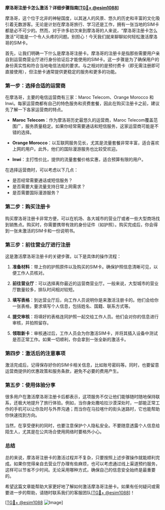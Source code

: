 **摩洛哥注册卡怎么激活？详细步骤指南[[TG💪+ @esim1088](https://t.me/s/esim1088)]**

摩洛哥，这个位于北非的神秘国度，以其迷人的风景、悠久的历史和丰富的文化吸引着无数游客。无论是计划在摩洛哥旅行、学习还是工作，拥有一张当地的SIM卡都是必不可少的。然而，对于许多初次来到摩洛哥的人来说，“摩洛哥注册卡怎么激活”可能是一个令人头疼的问题。别担心！今天我们就来聊聊如何轻松激活摩洛哥的SIM卡。

首先，让我们明确一下什么是摩洛哥注册卡。摩洛哥的注册卡是指那些需要用户亲自到运营商营业厅进行身份验证后才能使用的SIM卡。这一步骤是为了确保用户的身份真实性和符合当地电信法规的要求。与之相对的是预付费卡（即无需注册即可直接使用），但注册卡通常提供更稳定的服务和更多的功能。

### **第一步：选择合适的运营商**

在摩洛哥，主要的电信运营商有三家：Maroc Telecom、Orange Morocco 和 Inwi。每家运营商都有自己的特色服务和资费套餐，因此在购买注册卡之前，建议先了解一下各家运营商的特点。

- **Maroc Telecom**：作为摩洛哥历史最悠久的运营商，Maroc Telecom覆盖范围广，服务质量稳定。如果你经常需要通话和短信服务，这家运营商可能是不错的选择。
  
- **Orange Morocco**：以互联网服务见长，尤其是流量套餐非常丰富，适合喜欢上网的用户。此外，他们的国际漫游服务也比较受欢迎。

- **Inwi**：主打性价比，提供的流量套餐价格实惠，适合预算有限的用户。

在选择运营商时，可以考虑以下几点：
- 是否经常需要通话或短信服务？
- 是否需要大量流量支持日常上网需求？
- 是否需要国际漫游服务？

### **第二步：购买注册卡**

购买摩洛哥注册卡非常方便，可以在机场、各大城市的营业厅或者一些大型商场找到销售点。购买时，你需要携带有效的身份证件（如护照）。购买完成后，你会得到一张未激活的SIM卡和一份说明书。

### **第三步：前往营业厅进行注册**

这是激活摩洛哥注册卡的关键步骤。以下是具体的操作流程：

1. **准备材料**：带上你的护照原件以及购买的SIM卡。确保护照信息清晰可见，以便工作人员核对。

2. **前往营业厅**：可以选择离你最近的运营商营业厅。一般来说，大型城市的营业厅数量较多，排队时间相对较短。

3. **填写表格**：到达营业厅后，向工作人员说明你是来激活注册卡的。他们会给你一张表格，要求填写个人信息，包括姓名、国籍、联系方式等。

4. **提交审核**：将填好的表格连同护照一起交给工作人员。他们会对你的信息进行审核，并拍照留存。

5. **领取新卡**：审核通过后，工作人员会为你激活SIM卡，并将其插入设备中测试是否正常工作。如果一切顺利，你会拿到一张全新的激活卡。

### **第四步：激活后的注意事项**

激活完成后，记得保存好你的SIM卡相关信息，比如账号密码等。同时，也要留意运营商提供的优惠政策和服务条款，避免不必要的费用产生。

### **第五步：使用体验分享**

很多用户在激活摩洛哥注册卡后都表示，这项服务不仅让他们能够随时随地保持联系，还极大地提升了旅行体验。例如，当你身处撒哈拉沙漠深处时，一部能正常工作的手机可以让你及时与外界沟通；而当你在马拉喀什的街头迷路时，它也能帮助你快速找到方向。

当然，在享受便利的同时，也要注意保护个人隐私安全。不要随意透露个人信息给陌生人，尤其是在公共场合使用网络时要格外小心。

### **总结**

总的来说，摩洛哥注册卡的激活过程并不复杂，只要按照上述步骤操作就能顺利完成。如果你觉得亲自去营业厅办理有些麻烦，也可以考虑通过线上渠道预约服务，这样可以节省不少时间。无论采用哪种方式，确保自己的信息安全始终是最重要的。

希望这篇文章能帮助大家更好地了解如何激活摩洛哥注册卡。如果有任何疑问或需要进一步的帮助，请随时联系我们的客服团队[[TG💪+ @esim1088](https://t.me/s/esim1088)]！

[[TG💪+ @esim1088](https://t.me/s/esim1088) ![Image](https://i.postimg.cc/4NQfJmqS/Snipaste-2025-05-13-00-14-12.png)]